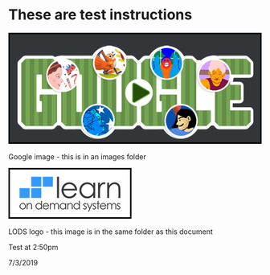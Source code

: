 # These are test instructions

![](images/test-image.png)

Google image - this is in an images folder

![](test-image.png)

LODS logo - this image is in the same folder as this document


Test at 2:50pm

7/3/2019
